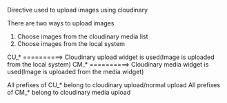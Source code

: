 Directive used to upload images using cloudinary

There are two ways to upload images
1. Choose images from the cloudinary media list 
2. Choose images from the local system

CU_* ==========> Cloudinary upload widget is used(Image is uploaded from the local system)
CM_* ==========> Cloudinary media widget is used(Image is uploaded from the media widget)

All prefixes of CU_* belong to cloudinary upload/normal upload
All prefixes of CM_* belong to cloudinary media upload


